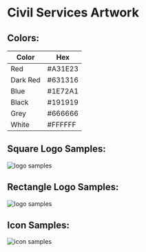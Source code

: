 Civil Services Artwork
============

Colors:
---

| Color    | Hex     |
|----------|---------|
| Red      | #A31E23 |
| Dark Red | #631316 |
| Blue     | #1E72A1 |
| Black    | #191919 |
| Grey     | #666666 |
| White    | #FFFFFF |


Square Logo Samples:
---
![logo samples](https://raw.github.com/civilservice/artwork/master/square/sample.png "logo samples")


Rectangle Logo Samples:
---
![logo samples](https://raw.github.com/civilservice/artwork/master/rectangle/sample.png "logo samples")


Icon Samples:
---
![icon samples](https://raw.github.com/civilservice/artwork/master/icon/sample.png "icon samples")